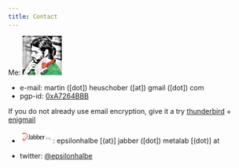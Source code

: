 ```yaml
---
title: Contact
---
```


Me: ![Martin Heuschober](./images/portrait.jpg)

- <span class="fa fa-envelope"/> e-mail:  martin ([dot]) heuschober ([at]) gmail ([dot]) com
- <span class="fa fa-lock"/> pgp-id: [0xA7264BBB](https://pgp.mit.edu/pks/lookup?op=vindex&search=0xD5DE775CA7264BBB)

If you do not already use email encryption, give it a try
[thunderbird](http://www.mozilla.org/thunderbird/) + [enigmail](https://www.enigmail.net/home/index.php)

- [![Jabber](./images/jabber.png)](http://www.jabber.org): epsilonhalbe [(at)] jabber ([dot]) metalab [(dot)] at

- <span class="fa fa-twitter"/> twitter: [\@epsilonhalbe](http://twitter.com/epsilonhalbe)
